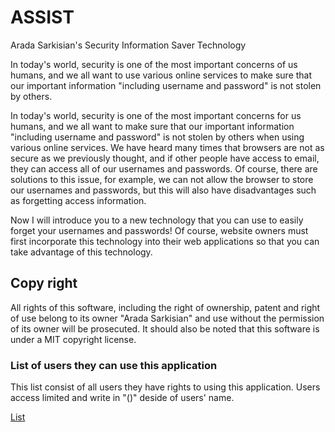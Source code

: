# ASSIST
Arada Sarkisian's Security Information Saver Technology


In today's world, security is one of the most important concerns of us humans, and we all want to use various online services to make sure that our important information "including username and password" is not stolen by others.

In today's world, security is one of the most important concerns for us humans, and we all want to make sure that our important information "including username and password" is not stolen by others when using various online services. We have heard many times that browsers are not as secure as we previously thought, and if other people have access to email, they can access all of our usernames and passwords. Of course, there are solutions to this issue, for example, we can not allow the browser to store our usernames and passwords, but this will also have disadvantages such as forgetting access information.

Now I will introduce you to a new technology that you can use to easily forget your usernames and passwords!
Of course, website owners must first incorporate this technology into their web applications so that you can take advantage of this technology.

## Copy right
All rights of this software, including the right of ownership, patent and right of use belong to its owner "Arada Sarkisian" and use without the permission of its owner will be prosecuted. It should also be noted that this software is under a MIT copyright license.

### List of users they can use this application
This list consist of all users they have rights to using this application. Users access limited and write in "()" deside of users' name.

<a href="/Using_rights/list.md">List</a>

